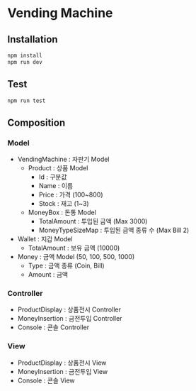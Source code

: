 # Vending Machine

## Installation

```bash
npm install
npm run dev
```

## Test

```bash
npm run test
```

## Composition

### Model

* VendingMachine : 자판기 Model
    * Product : 상품 Model
        * Id : 구분값
        * Name : 이름
        * Price : 가격 (100~800)
        * Stock : 재고 (1~3)
    * MoneyBox : 돈통 Model
        * TotalAmount : 투입된 금액 (Max 3000)
        * MoneyTypeSizeMap : 투입된 금액 종류 수 (Max Bill 2)
* Wallet : 지갑 Model
    * TotalAmount : 보유 금액 (10000)
* Money : 금액 Model (50, 100, 500, 1000)
    * Type : 금액 종류 (Coin, Bill)
    * Amount : 금액

### Controller

* ProductDisplay : 상품전시 Controller
* MoneyInsertion : 금전투입 Controller
* Console : 콘솔 Controller

### View

* ProductDisplay : 상품전시 View
* MoneyInsertion : 금전투입 View
* Console : 콘솔 View

